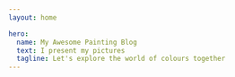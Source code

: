 ```yaml
---
layout: home

hero:
  name: My Awesome Painting Blog
  text: I present my pictures
  tagline: Let's explore the world of colours together
---
```

<script setup>
  
  import ArticleCard from "../.vitepress/theme/components/ArticleCard.vue"

  const cards = [
    {
        title: 'First post',
        description: 'Welcome to my art blog! Here I share my paintings, creative insights, and thoughts on art.',
        image: '/blog/images/ecset.jpg',
        author: 'HadikP',
        date: '2025-01-13',
        path: '/blog/en/startblog'
    },
    {
        title: 'Morning Mist',
        description: 'The story of my painting titled Morning Mist, my inspirations, the painting process, and the materials used',
        image: '/blog/images/reggeli_kod.jpg',
        author: 'HadikP',
        date: '2025-01-20',
        path: '/blog/en/mist'
    }, 
    {
        title: 'My Summer Exhibition',
        description: "I showcased three of my artworks: a painting inspired by the Paris Olympics, a pastel depicting Peru's Laguna 69, and an acrylic of lotus flowers.",
        image: '/blog/images/kiallitas.jpg',
        author: 'HadikP',
        date: '2025-01-28',
        path: '/blog/en/exhibition'
    }, 
    {
        title: 'My Early Works',
        description: "My Early Works – Three of my first artworks: a pastel turtle, a sunken church tower, and a Mediterranean gate in watercolor.",
        image: '/blog/images/collage.jpg',
        author: 'HadikP',
        date: '2025-02-08',
        path: '/blog/en/early_works'
    } 
  ]
    

</script>

<ArticleCard :cards="cards" />


